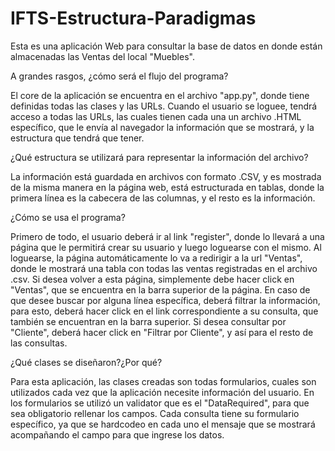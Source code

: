 # IFTS-Estructura-Paradigmas

Esta es una aplicación Web para consultar la base de datos en donde están almacenadas las Ventas del local "Muebles".

A grandes rasgos, ¿cómo será el flujo del programa?

El core de la aplicación se encuentra en el archivo "app.py", donde tiene definidas todas las clases y las URLs. Cuando el usuario se loguee, tendrá acceso a todas las URLs, las cuales tienen cada una un archivo .HTML específico, que le envía al navegador la información que se mostrará, y la estructura que tendrá que tener.

¿Qué estructura se utilizará para representar la información del archivo?

La información está guardada en archivos con formato .CSV, y es mostrada de la misma manera en la página web, está estructurada en tablas, donde la primera línea es la cabecera de las columnas, y el resto es la información.

¿Cómo se usa el programa?

Primero de todo, el usuario deberá ir al link "register", donde lo llevará a una página que le permitirá crear su usuario y luego loguearse con el mismo. Al loguearse, la página automáticamente lo va a redirigir a la url "Ventas", donde le mostrará una tabla con todas las ventas registradas en el archivo .csv. Si desea volver a esta página, simplemente debe hacer click en "Ventas", que se encuentra en la barra superior de la página.
En caso de que desee buscar por alguna línea específica, deberá filtrar la información, para esto, deberá hacer click en el link correspondiente a su consulta, que también se encuentran en la barra superior. Si desea consultar por "Cliente", deberá hacer click en "Filtrar por Cliente", y así para el resto de las consultas.

¿Qué clases se diseñaron?¿Por qué?

Para esta aplicación, las clases creadas son todas formularios, cuales son utilizados cada vez que la aplicación necesite información del usuario. En los formularios se utilizó un validator que es el "DataRequired", para que sea obligatorio rellenar los campos.
Cada consulta tiene su formulario específico, ya que se hardcodeo en cada uno el mensaje que se mostrará acompañando el campo para que ingrese los datos.
